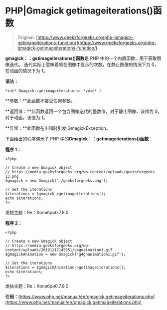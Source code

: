 # PHP|Gmagick getimageiterations()函数

> Original: [https://www.geeksforgeeks.org/php-gmagick-getimageiterations-function/](https://www.geeksforgeeks.org/php-gmagick-getimageiterations-function/)

**gmagick：：getimageiterations()函数**是 PHP 中的一个内置函数，用于获取图像迭代。 迭代实际上意味着帧在图像中显示的次数，在静止图像的情况下为 0，在动画的情况下为 1。

**语法：**

```
*int* Gmagick::getimageiterations( *void* )
```

**参数：**此函数不接受任何参数。

**返回值：**此函数返回一个包含图像迭代的整数值，对于静止图像，该值为 0，对于动画，该值为 1。

**异常：**此函数在出错时引发 GmagickException。

下面给出的程序演示了 PHP 中的**Gmagick：：getimageiterations()函数**：

**程序 1：**

```
<?php

// Create a new Gmagick object
// https://media.geeksforgeeks.org/wp-content/uploads/geeksforgeeks-13.png
$gmagick = new Gmagick('./geeksforgeeks.png');

// Set the iterations
$iterations = $gmagick->getimageiterations();
echo $iterations;
?>
```

发帖主题：Re：Колибри0.7.8.0

**程序 2：**

```
<?php

// Create a new Gmagick object
// https://media.geeksforgeeks.org/wp-content/uploads/20191117145951/g4gnaimation1.gif
$gmagickAnimation = new Gmagick('g4gnanimation1.gif');

// Set the iterations
$iterations = $gmagickAnimation->getimageiterations();
echo $iterations;
?>
```

发帖主题：Re：Колибри0.7.8.0

**引用：**[https://www.php.net/manual/en/gmagick.getimageiterations.php](https://www.php.net/manual/en/gmagick.getimageiterations.php)